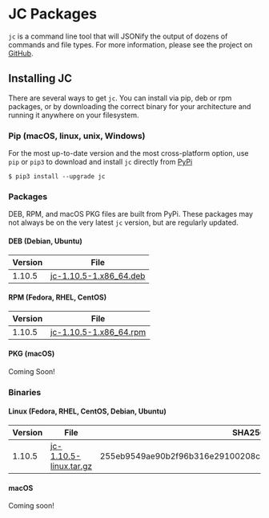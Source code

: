 # JC Packages
`jc` is a command line tool that will JSONify the output of dozens of commands and file types. For more information, please see the project on [GitHub](https://github.com/kellyjonbrazil/jc).

## Installing JC
There are several ways to get `jc`. You can install via pip, deb or rpm packages, or by downloading the correct binary for your architecture and running it anywhere on your filesystem.

### Pip (macOS, linux, unix, Windows)
For the most up-to-date version and the most cross-platform option, use `pip` or `pip3` to download and install `jc` directly from [PyPi](https://pypi.org/project/jc/)
```
$ pip3 install --upgrade jc
```

### Packages
DEB, RPM, and macOS PKG files are built from PyPi. These packages may not always be on the very latest `jc` version, but are regularly updated.

#### DEB (Debian, Ubuntu)
| Version   | File                                                                                             |
|-----------|--------------------------------------------------------------------------------------------------|
| 1.10.5    | [jc-1.10.5-1.x86_64.deb](https://jc-packages.s3-us-west-1.amazonaws.com/jc-1.10.5-1.x86_64.deb)  | 


#### RPM (Fedora, RHEL, CentOS)
| Version   | File                                                                                             |
|-----------|--------------------------------------------------------------------------------------------------|
| 1.10.5    | [jc-1.10.5-1.x86_64.rpm](https://jc-packages.s3-us-west-1.amazonaws.com/jc-1.10.5-1.x86_64.rpm)  |


#### PKG (macOS)
Coming Soon!

### Binaries
#### Linux (Fedora, RHEL, CentOS, Debian, Ubuntu)
| Version   | File                                                                                                 | SHA256 Hash                                                       |
|-----------|------------------------------------------------------------------------------------------------------|-------------------------------------------------------------------|
| 1.10.5    | [jc-1.10.5-linux.tar.gz](https://jc-packages.s3-us-west-1.amazonaws.com/bin/jc-1.10.5-linux.tar.gz)  | 255eb9549ae90b2f96b316e29100208c466844cb13cbe9659770c6176fa4a502  |


#### macOS
Coming soon!
